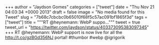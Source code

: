
+++
author = "Jaydson Gomes"
categories = ["tweet"]
date = "Thu Nov 21 04:03:34 +0000 2013"
draft = false
image = "No media found for this Tweet"
slug = "7b68c7cbcbc0b65010f68f5c57ac091bf1865f3d"
tags = ["tweet"]
title = """RT @heynemann: WebP suppo..."""
tweet = true
tweet_url = "https://twitter.com/jaydson/status/403373095383097345"
+++
RT @heynemann: WebP support is now live for all the http://t.co/gzBGd356NJ portal! #thumbor #webp @igrigorik
